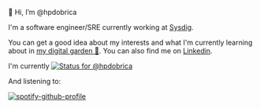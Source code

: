 👋 Hi, I’m @hpdobrica

I'm a software engineer/SRE currently working at [Sysdig](https://sysdig.com/).

You can get a good idea about my interests and what I'm currently learning about in [my digital garden 🌱](https://dobrica.sh). You can also find me on [Linkedin](https://www.linkedin.com/in/hpdobrica).

I'm currently [![Status for @hpdobrica](https://badge.stateful.com/hpdobrica/status.svg)](https://app.stateful.com/@hpdobrica)

And listening to:

[![spotify-github-profile](https://spotify-github-profile.vercel.app/api/view?uid=8wmt7mvdy3kqur2bnkphnj2me&cover_image=false&theme=compact&show_offline=true&background_color=121212)](https://spotify-github-profile.vercel.app/api/view?uid=8wmt7mvdy3kqur2bnkphnj2me&redirect=true)
